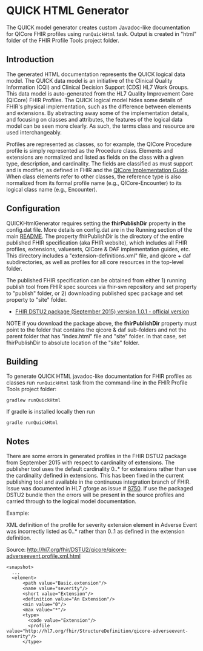 # QUICK HTML Generator

The QUICK model generator creates custom Javadoc-like documentation for QICore FHIR profiles
using `runQuickHtml` task. Output is created in "html" folder of the FHIR Profile Tools project folder.

## Introduction

The generated HTML documentation represents the QUICK logical data model. The QUICK data model is an initiative of the
Clinical Quality Information (CQI) and Clinical Decision Support (CDS) HL7 Work Groups. This data model is auto-generated
from the HL7 Quality Improvement Core (QICore) FHIR Profiles. The QUICK logical model hides some details of FHIR's
physical implementation, such as the difference between elements and extensions. By abstracting away some of the
implementation details, and focusing on classes and attributes, the features of the logical data model can be
seen more clearly. As such, the terms class and resource are used interchangeably.

Profiles are represented as classes, so for example, the QICore Procedure profile is simply represented as the
Procedure class. Elements and extensions are normalized and listed as fields on the class with a given type,
description, and cardinality. The fields are classified as must support and is modifier, as defined in FHIR
and the [QICore Implementation Guide](http://hl7.org/fhir/DSTU2/qicore/qicore.html).
When class elements refer to other classes, the reference type is also normalized from its formal profile name
(e.g., QICore-Encounter) to its logical class name (e.g., Encounter).

## Configuration

QUICKHtmlGenerator requires setting the **fhirPublishDir** property in the config.dat file.
More details on config.dat are in the Running section of the main [README](README.md).
The property fhirPublishDir is the directory of the entire published FHIR specification (aka FHIR website),
which includes all FHIR profiles, extensions, valuesets, QICore & DAF implementation guides, etc.
This directory includes a "extension-definitions.xml" file, and qicore + daf subdirectories,
as well as profiles for all core resources in the top-level folder.

The published FHIR specification can be obtained from either 1) running publish tool from
FHIR spec sources via fhir-svn repository and set property to "publish" folder, or 2) downloading published spec package
and set property to "site" folder.
* [FHIR DSTU2 package (September 2015) version 1.0.1 - official version](http://hl7.org/fhir/DSTU2/fhir-spec.zip)
 
NOTE if you download the package above, the **fhirPublishDir** property must point to the folder that contains the
qicore & daf sub-folders and not the parent folder that has "index.html" file and "site" folder.
In that case, set fhirPublishDir to absolute location of the "site" folder.

## Building

To generate QUICK HTML javadoc-like documentation for FHIR profiles as classes run `runQuickHtml` task
from the command-line in the FHIR Profile Tools project folder:

    gradlew runQuickHtml

 If gradle is installed locally then run

    gradle runQuickHtml

## Notes

There are some errors in generated profiles in the FHIR DSTU2 package from September 2015 with respect to cardinality of extensions.
The publisher tool uses the default cardinality 0..* for extensions rather than use the cardinality defined in extensions. This has
been fixed in the current publishing tool and available in the continuous integration branch of FHIR. Issue was documented in HL7
gforge as issue # [8750](http://gforge.hl7.org/gf/project/fhir/tracker/?action=TrackerItemEdit&tracker_item_id=8750).
If use the packaged DSTU2 bundle then the errors will be present in the source profiles and carried through to the logical model documentation.

Example:

XML definition of the profile for severity extension element in Adverse Event was incorrectly listed as 0..* rather than 0..1
as defined in the extension definition.

Source: http://hl7.org/fhir/DSTU2/qicore/qicore-adverseevent.profile.xml.html
```
<snapshot>
  ...
  <element>
      <path value="Basic.extension"/>
      <name value="severity"/>
      <short value="Extension"/>
      <definition value="An Extension"/>
      <min value="0"/>
      <max value="*"/>
      <type>
        <code value="Extension"/>
        <profile value="http://hl7.org/fhir/StructureDefinition/qicore-adverseevent-severity"/>
      </type>
```
